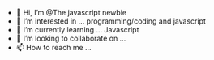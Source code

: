 - 👋 Hi, I’m @The javascript newbie
- 👀 I’m interested in ... programming/coding and javascript
- 🌱 I’m currently learning ... Javascript
- 💞️ I’m looking to collaborate on ...
- 📫 How to reach me ...

<!---
Thejavascriptnewbie/Thejavascriptnewbie is a ✨ special ✨ repository because its `README.md` (this file) appears on your GitHub profile.
You can click the Preview link to take a look at your changes.
--->
